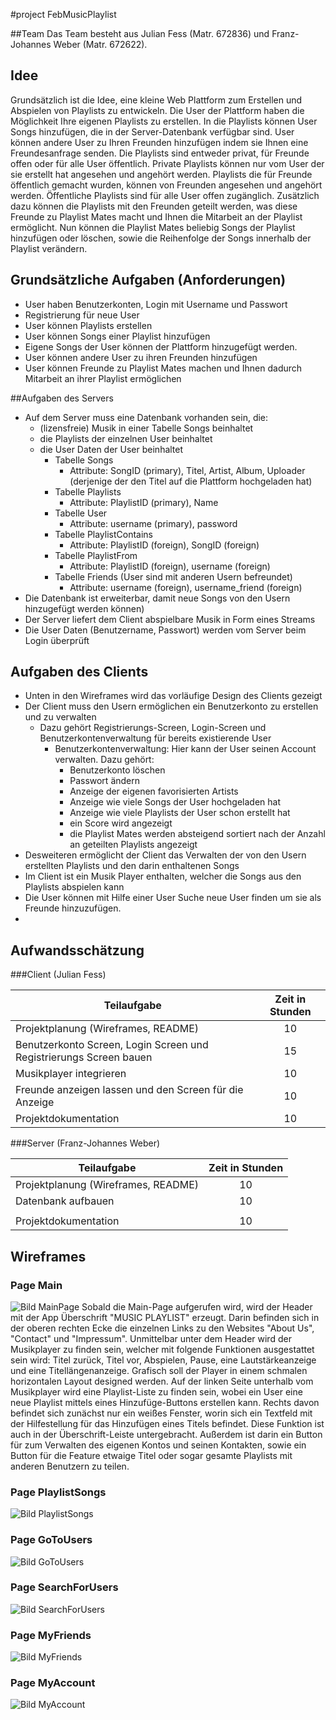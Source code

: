 #project FebMusicPlaylist

##Team
Das Team besteht aus Julian Fess (Matr. 672836) und Franz-Johannes Weber 
(Matr. 672622).


## Idee
Grundsätzlich ist die Idee, eine kleine Web Plattform zum Erstellen und Abspielen von Playlists 
zu entwickeln. Die User der Plattform haben die Möglichkeit Ihre eigenen Playlists zu erstellen.
In die Playlists können User Songs hinzufügen, die in der Server-Datenbank verfügbar sind.
User können andere User zu Ihren Freunden hinzufügen indem sie Ihnen eine Freundesanfrage senden.
Die Playlists sind entweder privat, für Freunde offen oder für alle User öffentlich. Private Playlists können nur vom
User der sie erstellt hat angesehen und angehört werden. Playlists die für Freunde öffentlich gemacht wurden, können von 
Freunden angesehen und angehört werden. Öffentliche Playlists sind für alle User offen zugänglich. Zusätzlich dazu 
können die Playlists mit den Freunden geteilt werden, was diese Freunde zu Playlist 
Mates macht und Ihnen die Mitarbeit an der Playlist ermöglicht. Nun können die Playlist Mates beliebig Songs der Playlist 
hinzufügen oder löschen, sowie die Reihenfolge der Songs innerhalb der Playlist verändern.


## Grundsätzliche Aufgaben (Anforderungen)

- User haben Benutzerkonten, Login mit Username und Passwort
- Registrierung für neue User
- User können Playlists erstellen
- User können Songs einer Playlist hinzufügen
- Eigene Songs der User können der Plattform hinzugefügt werden.
- User können andere User zu ihren Freunden hinzufügen
- User können Freunde zu Playlist Mates machen und Ihnen dadurch Mitarbeit an ihrer Playlist ermöglichen  


##Aufgaben des Servers

- Auf dem Server muss eine Datenbank vorhanden sein, die:
    - (lizensfreie) Musik in einer Tabelle Songs beinhaltet 
    - die Playlists der einzelnen User beinhaltet
    - die User Daten der User beinhaltet 
        - Tabelle Songs 
            - Attribute:  SongID (primary), Titel, Artist, Album, Uploader (derjenige der den Titel auf die Plattform hochgeladen hat)
        - Tabelle Playlists
            - Attribute: PlaylistID (primary), Name 
        - Tabelle User
            - Attribute: username (primary), password
        - Tabelle PlaylistContains
            - Attribute: PlaylistID (foreign), SongID (foreign)
        - Tabelle PlaylistFrom
            - Attribute: PlaylistID (foreign), username (foreign)
        - Tabelle Friends (User sind mit anderen Usern befreundet)
            - Attribute: username (foreign), username_friend (foreign) 
- Die Datenbank ist erweiterbar, damit neue Songs von den Usern hinzugefügt werden
können)
- Der Server liefert dem Client abspielbare Musik in Form eines Streams
- Die User Daten (Benutzername, Passwort) werden vom Server beim Login überprüft


## Aufgaben des Clients

- Unten in den Wireframes wird das vorläufige Design des Clients gezeigt
- Der Client muss den Usern ermöglichen ein Benutzerkonto zu erstellen und zu verwalten
    - Dazu gehört Registrierungs-Screen, Login-Screen und Benutzerkontenverwaltung für bereits 
    existierende User
        - Benutzerkontenverwaltung: Hier kann der User seinen Account verwalten. Dazu gehört:
            - Benutzerkonto löschen
            - Passwort ändern
            - Anzeige der eigenen favorisierten Artists 
            - Anzeige wie viele Songs der User hochgeladen hat
            - Anzeige wie viele Playlists der User schon erstellt hat
            - ein Score wird angezeigt 
            - die Playlist Mates werden absteigend sortiert nach der Anzahl an geteilten Playlists 
            angezeigt
- Desweiteren ermöglicht der Client das Verwalten der von den Usern erstellten Playlists und den darin
enthaltenen Songs
- Im Client ist ein Musik Player enthalten, welcher die Songs aus den Playlists abspielen
kann
- Die User können mit Hilfe einer User Suche neue User finden um sie als Freunde hinzuzufügen.
- 

## Aufwandsschätzung

###Client (Julian Fess)

| Teilaufgabe   | Zeit in Stunden |
|----------|:-------------:|
| Projektplanung (Wireframes, README)  | 10 |
| Benutzerkonto Screen, Login Screen und Registrierungs Screen bauen | 15 |
| Musikplayer integrieren| 10 |
| Freunde anzeigen lassen und den Screen für die Anzeige | 10 |
| Projektdokumentation | 10 |

###Server (Franz-Johannes Weber)

| Teilaufgabe   | Zeit in Stunden |
|----------|:-------------:|
| Projektplanung (Wireframes, README)  | 10 |
| Datenbank aufbauen | 10 |
| | |
| Projektdokumentation | 10 |

## Wireframes

### Page Main
![Bild MainPage](./Wireframes/Page0_MainPage.png "MainPage")
Sobald die Main-Page aufgerufen wird, wird der Header mit der App Überschrift
"MUSIC PLAYLIST" erzeugt. Darin befinden sich in der oberen rechten Ecke die einzelnen 
Links zu den Websites "About Us", "Contact" und "Impressum".
Unmittelbar unter dem Header wird der Musikplayer zu finden sein, welcher mit folgende
Funktionen ausgestattet sein wird: Titel zurück, Titel vor, Abspielen, Pause, eine Lautstärkeanzeige und
eine Titellängenanzeige. Grafisch soll der Player in einem schmalen horizontalen Layout designed werden.
Auf der linken Seite unterhalb vom Musikplayer wird eine Playlist-Liste zu finden sein, wobei ein User eine
neue Playlist mittels eines Hinzufüge-Buttons erstellen kann.
Rechts davon befindet sich zunächst nur ein weißes Fenster, worin sich ein Textfeld mit der Hilfestellung für das
Hinzufügen eines Titels befindet. Diese Funktion ist auch in der Überschrift-Leiste untergebracht. Außerdem ist darin
ein Button für zum Verwalten des eigenen Kontos und seinen Kontakten, sowie ein Button für die Feature
etwaige Titel oder sogar gesamte Playlists mit anderen Benutzern zu teilen.
                           
### Page PlaylistSongs
![Bild PlaylistSongs](./Wireframes/Page1_PlaylistSongs.png "PlaylistSongs") 
### Page GoToUsers
![Bild GoToUsers](./Wireframes/Page2_GoToUsers.png "GoToUsers") 
### Page SearchForUsers
![Bild SearchForUsers](./Wireframes/Page3_SearchForUsers.png "SearchForUsers") 
### Page MyFriends
![Bild MyFriends](./Wireframes/Page4_MyFriends.png "MyFriends") 
### Page MyAccount
![Bild MyAccount](./Wireframes/Page5_MyAccount.png "MyAccount") 
